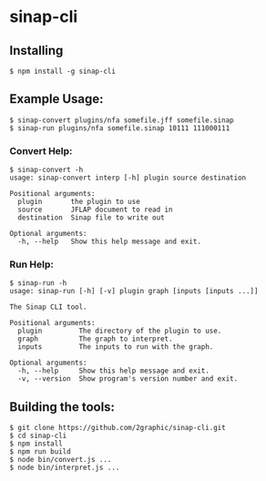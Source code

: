 # sinap-cli

## Installing 

    $ npm install -g sinap-cli

## Example Usage:

    $ sinap-convert plugins/nfa somefile.jff somefile.sinap
    $ sinap-run plugins/nfa somefile.sinap 10111 111000111

### Convert Help:

    $ sinap-convert -h
    usage: sinap-convert interp [-h] plugin source destination
    
    Positional arguments:
      plugin       the plugin to use
      source       JFLAP document to read in
      destination  Sinap file to write out
    
    Optional arguments:
      -h, --help   Show this help message and exit.

### Run Help:

    $ sinap-run -h
    usage: sinap-run [-h] [-v] plugin graph [inputs [inputs ...]]
    
    The Sinap CLI tool.
    
    Positional arguments:
      plugin         The directory of the plugin to use.
      graph          The graph to interpret.
      inputs         The inputs to run with the graph.
    
    Optional arguments:
      -h, --help     Show this help message and exit.
      -v, --version  Show program's version number and exit.
      
## Building the tools:

    $ git clone https://github.com/2graphic/sinap-cli.git
    $ cd sinap-cli
    $ npm install
    $ npm run build
    $ node bin/convert.js ...
    $ node bin/interpret.js ...
